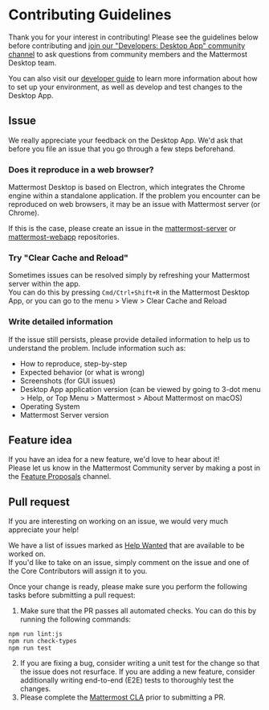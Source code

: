 # Contributing Guidelines
Thank you for your interest in contributing! Please see the guidelines below before contributing and [join our "Developers: Desktop App" community channel](https://community.mattermost.com/core/channels/desktop-app) to ask questions from community members and the Mattermost Desktop team.

You can also visit our [developer guide](https://developers.mattermost.com/contribute/desktop/) to learn more information about how to set up your environment, as well as develop and test changes to the Desktop App.

## Issue
We really appreciate your feedback on the Desktop App. We'd ask that before you file an issue that you go through a few steps beforehand.

### Does it reproduce in a web browser?
Mattermost Desktop is based on Electron, which integrates the Chrome engine within a standalone application.
If the problem you encounter can be reproduced on web browsers, it may be an issue with Mattermost server (or Chrome).

If this is the case, please create an issue in the [mattermost-server](https://github.com/mattermost/mattermost-server) or [mattermost-webapp](https://github.com/mattermost/mattermost-webapp) repositories.

### Try "Clear Cache and Reload"
Sometimes issues can be resolved simply by refreshing your Mattermost server within the app.  
You can do this by pressing `Cmd/Ctrl+Shift+R` in the Mattermost Desktop App, or you can go to the menu > View > Clear Cache and Reload

### Write detailed information
If the issue still persists, please provide detailed information to help us to understand the problem. Include information such as:
* How to reproduce, step-by-step
* Expected behavior (or what is wrong)
* Screenshots (for GUI issues)
* Desktop App application version (can be viewed by going to 3-dot menu > Help, or Top Menu > Mattermost > About Mattermost on macOS)
* Operating System
* Mattermost Server version

## Feature idea
If you have an idea for a new feature, we'd love to hear about it!  
Please let us know in the Mattermost Community server by making a post in the [Feature Proposals](https://community-daily.mattermost.com/core/channels/feature-ideas) channel.

## Pull request
If you are interesting on working on an issue, we would very much appreciate your help!

We have a list of issues marked as [Help Wanted](https://mattermost.com/pl/help-wanted-desktop) that are available to be worked on.  
If you'd like to take on an issue, simply comment on the issue and one of the Core Contributors will assign it to you.

Once your change is ready, please make sure you perform the following tasks before submitting a pull request:
1. Make sure that the PR passes all automated checks. You can do this by running the following commands:
```
npm run lint:js
npm run check-types
npm run test
```
2. If you are fixing a bug, consider writing a unit test for the change so that the issue does not resurface. If you are adding a new feature, consider additionally writing end-to-end (E2E) tests to thoroughly test the changes.
3. Please complete the [Mattermost CLA](http://www.mattermost.org/mattermost-contributor-agreement/) prior to submitting a PR.
